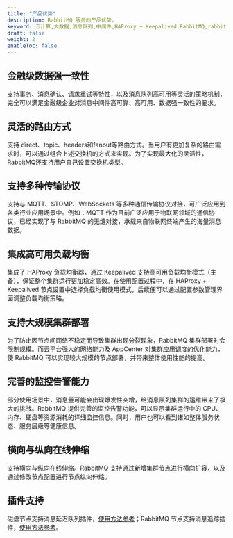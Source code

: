 ```yaml
---
title: "产品优势"
description: RabbitMQ 服务的产品优势。
keyword: 云计算,大数据,消息队列,中间件,HAProxy + Keepalived,RabbitMQ,rabbitmq,消息队列服务,消息中间件,产品优势,产品简介
draft: false
weight: 2
enableToc: false
---
```


## 金融级数据强一致性

支持事务、消息确认、请求重试等特性，以及消息队列高可用等灵活的策略机制，完全可以满足金融级企业对消息中间件高可靠、高可用、数据强一致性的要求。

## 灵活的路由方式

支持 direct、topic、headers和fanout等路由方式。当用户有更加复杂的路由需求时，可以通过组合上述交换机的方式来实现。为了实现最大化的灵活性，RabbitMQ还支持用户自己设置交换机类型。

## 支持多种传输协议

支持与 MQTT、STOMP、WebSockets 等多种通信传输协议对接，可广泛应用到各类行业应用场景中。例如：MQTT 作为目前广泛应用于物联网领域的通信协议，已经实现了与 RabbitMQ 的无缝对接，承载来自物联网终端产生的海量消息数据。

## 集成高可用负载均衡

集成了 HAProxy 负载均衡器，通过 Keepalived 支持高可用负载均衡模式（主备），保证整个集群运行更加稳定高效。在使用配置过程中，在 HAProxy + Keepalived 节点设置中选择负载均衡使用模式，后续便可以通过配置参数管理界面调整负载均衡策略。

## 支持大规模集群部署

为了防止因节点间网络不稳定而导致集群出现分裂现象，RabbitMQ 集群部署时会限制规模。而云平台强大的网络能力及 AppCenter 对集群应用调度的优化能力，使 RabbitMQ 可以实现较大规模的节点部署，并带来整体使用性能的提高。

## 完善的监控告警能力

部分使用场景中，消息量可能会出现爆发性突增，给消息队列集群的运维带来了极大的挑战。RabbitMQ 提供完善的监控告警功能，可以显示集群运行中的 CPU、内存、硬盘等资源消耗的详细监控信息。同时，用户也可以看到诸如整体服务状态、服务层级等健康信息。

## 横向与纵向在线伸缩

支持横向与纵向在线伸缩。RabbitMQ 支持通过新增集群节点进行横向扩容，以及通过修改节点配置进行节点纵向伸缩。

## 插件支持

磁盘节点支持消息延迟队列插件，[使用方法参考](https://github.com/rabbitmq/rabbitmq-delayed-message-exchange)；RabbitMQ 节点支持消息追踪插件，[使用方法参考](http://www.rabbitmq.com/firehose.html)。
